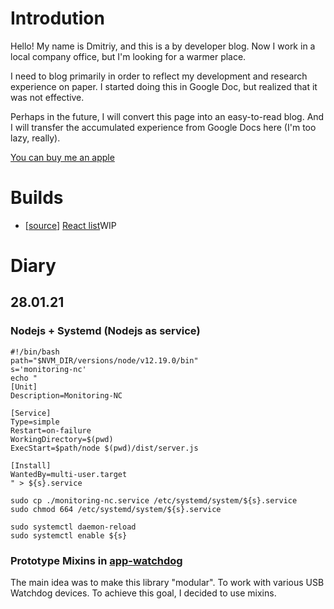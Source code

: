# Introdution
Hello! My name is Dmitriy, and this is a by developer blog.
Now I work in a local company office, but I'm looking for a warmer place.

I need to blog primarily in order to reflect my development and research experience on paper. I started doing this in Google Doc, but realized that it was not effective.

Perhaps in the future, I will convert this page into an easy-to-read blog. And I will transfer the accumulated experience from Google Docs here (I'm too lazy, really).

[You can buy me an apple](https://www.buymeacoffee.com/gormonn)

# Builds
*  [[source](https://github.com/gormonn/react-practice-list-edit-sort-filter)] [React list](https://gormonn.github.io/react-practice-list-edit-sort-filter/)WIP


# Diary

## 28.01.21
### Nodejs + Systemd (Nodejs as service)
```
#!/bin/bash
path="$NVM_DIR/versions/node/v12.19.0/bin"
s='monitoring-nc'
echo "
[Unit]
Description=Monitoring-NC

[Service]
Type=simple
Restart=on-failure
WorkingDirectory=$(pwd)
ExecStart=$path/node $(pwd)/dist/server.js

[Install]
WantedBy=multi-user.target
" > ${s}.service

sudo cp ./monitoring-nc.service /etc/systemd/system/${s}.service
sudo chmod 664 /etc/systemd/system/${s}.service

sudo systemctl daemon-reload
sudo systemctl enable ${s}
```
### Prototype Mixins in [app-watchdog](https://github.com/gormonn/app-watchdog)
The main idea was to make this library "modular". To work with various USB Watchdog devices. To achieve this goal, I decided to use mixins.

